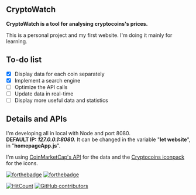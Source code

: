 ## CryptoWatch
**CryptoWatch is a tool for analysing cryptocoins's prices.**  
  
This is a personal project and my first website. I'm doing it mainly for learning.

## To-do list

- [x] Display data for each coin separately
- [x] Implement a search engine
- [ ] Optimize the API calls
- [ ] Update data in real-time
- [ ] Display more useful data and statistics

## Details and APIs
I'm developing all in local with Node and port 8080.  
**DEFAULT IP: _127.0.0.1:8080._** It can be changed in the variable "**let website**", in "**homepageApp.js**".  
  
I'm using [CoinMarketCap's API](https://coinmarketcap.com/api/) for the data
and the [Cryptocoins iconpack](https://github.com/AllienWorks/cryptocoins) for the icons.
  
[![forthebadge](https://forthebadge.com/images/badges/made-with-javascript.svg)](https://forthebadge.com)
[![forthebadge](https://forthebadge.com/images/badges/built-with-love.svg)](https://forthebadge.com)
  
[![HitCount](http://hits.dwyl.io/Robfera/cryptowatch.svg)](http://hits.dwyl.io/Robfera/cryptowatch)
[![GitHub contributors](https://img.shields.io/github/contributors/Robfera/cryptowatch.svg)](https://GitHub.com/Robfera/cryptowatch/graphs/contributors/)
